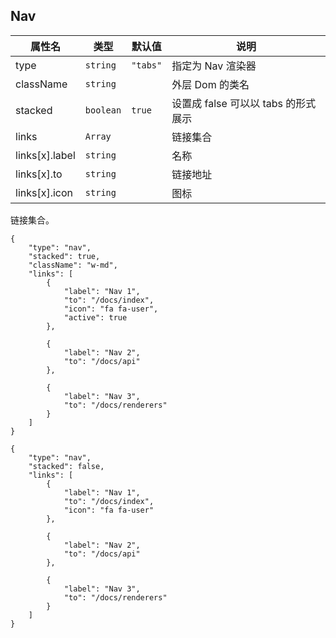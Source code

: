 ## Nav

| 属性名         | 类型      | 默认值   | 说明                                |
| -------------- | --------- | -------- | ----------------------------------- |
| type           | `string`  | `"tabs"` | 指定为 Nav 渲染器                   |
| className      | `string`  |          | 外层 Dom 的类名                     |
| stacked        | `boolean` | `true`   | 设置成 false 可以以 tabs 的形式展示 |
| links          | `Array`   |          | 链接集合                            |
| links[x].label | `string`  |          | 名称                                |
| links[x].to    | `string`  |          | 链接地址                            |
| links[x].icon  | `string`  |          | 图标                                |

链接集合。

```schema:height="300" scope="body"
{
    "type": "nav",
    "stacked": true,
    "className": "w-md",
    "links": [
        {
            "label": "Nav 1",
            "to": "/docs/index",
            "icon": "fa fa-user",
            "active": true
        },

        {
            "label": "Nav 2",
            "to": "/docs/api"
        },

        {
            "label": "Nav 3",
            "to": "/docs/renderers"
        }
    ]
}
```

```schema:height="300" scope="body"
{
    "type": "nav",
    "stacked": false,
    "links": [
        {
            "label": "Nav 1",
            "to": "/docs/index",
            "icon": "fa fa-user"
        },

        {
            "label": "Nav 2",
            "to": "/docs/api"
        },

        {
            "label": "Nav 3",
            "to": "/docs/renderers"
        }
    ]
}
```
